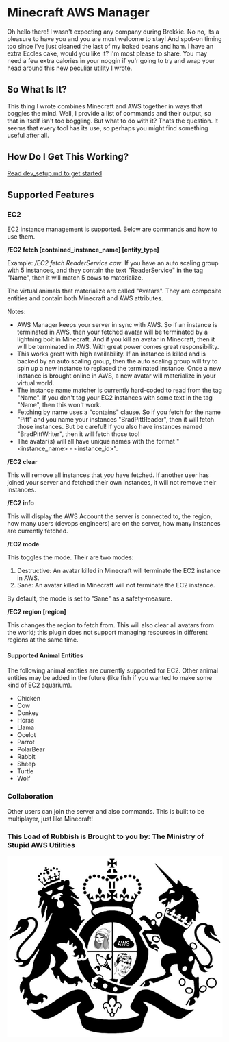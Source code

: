 # Minecraft AWS Manager
Oh hello there! I wasn't expecting any company during Brekkie. No no, its a pleasure to have you and you are most welcome to stay!  And spot-on timing too since i've just cleaned the last of my baked beans and ham.  I have an extra Eccles cake, would you like it?  I'm most please to share.  You may need a few extra calories in your noggin if yu'r going to try and wrap your head around this new peculiar utility I wrote.

## So What Is It?
This thing I wrote combines Minecraft and AWS together in ways that boggles the mind.  Well, I provide a list of commands and their output, so that in itself isn't too boggling.  But what to do with it?  Thats the question.  It seems that every tool has its use, so perhaps you might find something useful after all.

## How Do I Get This Working?
[Read dev_setup.md to get started](./dev_setup.md)

## Supported Features

### EC2
EC2 instance management is supported.  Below are commands and how to use them.

**/EC2 fetch [contained_instance_name] [entity_type]**

Example: */EC2 fetch ReaderService cow*. If you have an auto scaling group with 5 instances, and they contain the text "ReaderService" in the tag "Name", then it will match 5 cows to materialize.

The virtual animals that materialize are called "Avatars".  They are composite entities and contain both Minecraft and AWS attributes.

Notes:
- AWS Manager keeps your server in sync with AWS. So if an instance is terminated in AWS, then your fetched avatar will be terminated by a lightning bolt in Minecraft.  And if you kill an avatar in Minecraft, then it will be terminated in AWS. With great power comes great responsibility.
- This works great with high availability. If an instance is killed and is backed by an auto scaling group, then the auto scaling group will try to spin up a new instance to replaced the terminated instance.  Once a new instance is brought online in AWS, a new avatar will materialize in your virtual world.
- The instance name matcher is currently hard-coded to read from the tag "Name". If you don't tag your EC2 instances with some text in the tag "Name", then this won't work.
- Fetching by name uses a "contains" clause.  So if you fetch for the name "Pitt" and you name your instances "BradPittReader", then it will fetch those instances. But be careful! If you also have instances named "BradPittWriter", then it will fetch those too! 
- The avatar(s) will all have unique names with the format "<instance_name> - <instance_id>".


**/EC2 clear**

This will remove all instances that *you* have fetched. If another user has joined your server and fetched their own instances, it will not remove their instances. 

**/EC2 info**

This will display the AWS Account the server is connected to, the region, how many users (devops engineers) are on the server, how many instances are currently fetched. 

**/EC2 mode**

This toggles the mode.  Their are two modes:
1) Destructive:  An avatar killed in Minecraft will terminate the EC2 instance in AWS.
2) Sane: An avatar killed in Minecraft will not terminate the EC2 instance.

By default, the mode is set to "Sane" as a safety-measure.

**/EC2 region [region]**

This changes the region to fetch from. This will also clear all avatars from the world; this plugin does not support managing resources in different regions at the same time.  

#### Supported Animal Entities
The following animal entities are currently supported for EC2. Other animal entities may be added in the future (like fish if you wanted to make some kind of EC2 aquarium).
- Chicken
- Cow
- Donkey
- Horse
- Llama
- Ocelot
- Parrot
- PolarBear
- Rabbit
- Sheep
- Turtle
- Wolf

### Collaboration
Other users can join the server and also commands. This is built to be multiplayer, just like Minecraft!

### This Load of Rubbish is Brought to you by: The Ministry of Stupid AWS Utilities
![Ministry of Stupid AWS Utilities](crest.png "Ministry of Stupid AWS Utilities")

